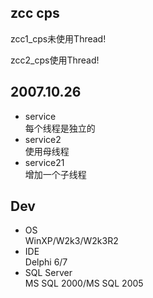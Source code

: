 zcc cps
----

zcc1_cps未使用Thread!

zcc2_cps使用Thread!

## 2007.10.26
- service    
每个线程是独立的
- service2    
使用母线程
- service21    
增加一个子线程

## Dev
- OS    
  WinXP/W2k3/W2k3R2
- IDE    
  Delphi 6/7
- SQL Server    
  MS SQL 2000/MS SQL 2005
